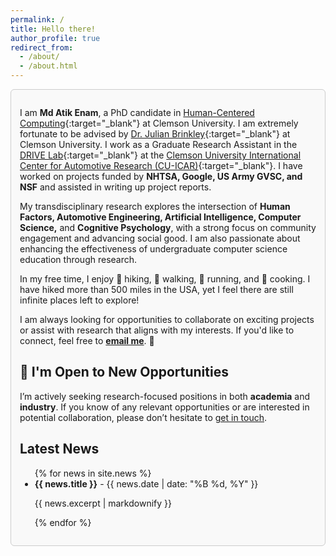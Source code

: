 ```yaml
---
permalink: /
title: Hello there!
author_profile: true
redirect_from: 
  - /about/
  - /about.html
---
```


<div style="border: 1px solid #ccc; padding: 1em; border-radius: 6px; background-color: #f9f9f9;">


I am **Md Atik Enam**, a PhD candidate in [Human-Centered Computing](https://www.clemson.edu/cecas/departments/computing/academics/graduates/degrees/phd-hcc.html){:target="_blank"} at Clemson University. I am extremely fortunate to be advised by [Dr. Julian Brinkley](https://scholar.google.com/citations?user=g4BAX40AAAAJ&hl=en){:target="_blank"} at Clemson University. I work as a Graduate Research Assistant in the [DRIVE Lab](https://www.drivelab.ai/){:target="_blank"} at the [Clemson University International Center for Automotive Research (CU-ICAR)](https://cuicar.com/){:target="_blank"}. I have worked on projects funded by **NHTSA, Google, US Army GVSC, and NSF** and assisted in writing up project reports.  

My transdisciplinary research explores the intersection of **Human Factors, Automotive Engineering, Artificial Intelligence, Computer Science,** and **Cognitive Psychology**, with a strong focus on community engagement and advancing social good. I am also passionate about enhancing the effectiveness of undergraduate computer science education through research. 

In my free time, I enjoy 🥾 hiking, 🚶 walking, 🏃 running, and 🍳 cooking. I have hiked more than 500 miles in the USA, yet I feel there are still infinite places left to explore! 

I am always looking for opportunities to collaborate on exciting projects or assist with research that aligns with my interests. If you'd like to connect, feel free to **[email me](mailto:menam@g.clemson.edu)**. 🙂

## 👋 I'm Open to New Opportunities

I’m actively seeking research-focused positions in both **academia** and **industry**. If you know of any relevant opportunities or are interested in potential collaboration, please don’t hesitate to [get in touch](mailto:menam@g.clemson.edu).


## Latest News

<div class="latest-news">
  <ul>
    {% for news in site.news %}
      <li>
        <strong>{{ news.title }}</strong> - {{ news.date | date: "%B %d, %Y" }}
        <p>{{ news.excerpt | markdownify }}</p>
      </li>
    {% endfor %}
  </ul>
</div>
